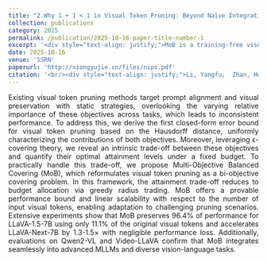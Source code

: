 ```yaml
---
title: "2.Why 1 + 1 < 1 in Visual Token Pruning: Beyond Naïve Integration via Multi-Objective Balanced Covering"
collection: publications
category: 2025
permalink: /publication/2025-10-16-paper-title-number-1
excerpt: '<div style="text-align: justify;">MoB is a training-free visual token pruning method for MLLMs that uses geometric covering theory to optimally balance prompt alignment and visual preservation, achieving high acceleration with minimal performance loss.</div>'
date: 2025-10-16
venue: 'SSRN'
paperurl: 'http://xiongyujie.cn/files/nips.pdf'
citation: '<br/><div style="text-align: justify;">Li, Yangfu,  Zhan, Hongjian, Chen, Tianyi, Xiong Yu-Jie, Liu Qi & Lu, Yue. Why 1+ 1< 1 in Visual Token Pruning: Beyond Naive Integration via Multi-Objective Balanced Covering. Advances in Neural Information Processing Systems, 39</div>'
---
```


<div style="text-align: justify;">Existing visual token pruning methods target prompt alignment and visual preservation with static strategies, overlooking the varying relative importance of these objectives across tasks, which leads to inconsistent performance. To address this, we derive the first closed-form error bound for visual token pruning based on the Hausdorff distance, uniformly characterizing the contributions of both objectives. Moreover, leveraging ϵ-covering theory, we reveal an intrinsic trade-off between these objectives and quantify their optimal attainment levels under a fixed budget. To practically handle this trade-off, we propose Multi-Objective Balanced Covering (MoB), which reformulates visual token pruning as a bi-objective covering problem. In this framework, the attainment trade-off reduces to budget allocation via greedy radius trading. MoB offers a provable performance bound and linear scalability with respect to the number of input visual tokens, enabling adaptation to challenging pruning scenarios. Extensive experiments show that MoB preserves 96.4% of performance for LLaVA-1.5-7B using only 11.1% of the original visual tokens and accelerates LLaVA-Next-7B by 1.3-1.5× with negligible performance loss. Additionally, evaluations on Qwen2-VL and Video-LLaVA confirm that MoB integrates seamlessly into advanced MLLMs and diverse vision-language tasks.</div>

<br/>

